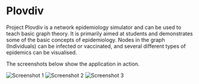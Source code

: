 Plovdiv
=======

Project Plovdiv is a network epidemiology simulator and can be used to teach basic graph theory. It is primarily aimed at students and demonstrates some of the basic concepts of epidemiology. Nodes in the graph (Individuals) can be infected or vaccinated, and several different types of epidemics can be visualised.

The screenshots below show the application in action.

![Screenshot 1](https://github.com/mbatchkarov/Plovdiv/raw/master/docs/screen1.pngdocs/screen1.png "Screenshot 1- a scale-free network with several infected individuals")
![Screenshot 2](https://github.com/mbatchkarov/Plovdiv/raw/master/docs/screen1.pngscreen2.png "Screenshot 2- a small-world network")
![Screenshot 3](https://github.com/mbatchkarov/Plovdiv/raw/master/docs/screen1.pngdocs/screen3.png "Screenshot 3- a simulation of disease transmission in progress")